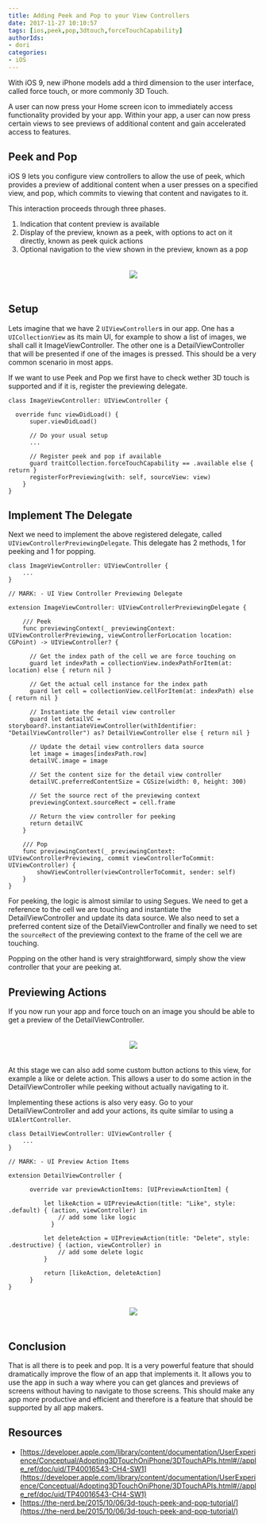 ```yaml
---
title: Adding Peek and Pop to your View Controllers
date: 2017-11-27 10:10:57
tags: [ios,peek,pop,3dtouch,forceTouchCapability]
authorIds:
- dori
categories:
- iOS
---
```


With iOS 9, new iPhone models add a third dimension to the user interface, called force touch, or more commonly 3D Touch.

A user can now press your Home screen icon to immediately access functionality provided by your app.
Within your app, a user can now press certain views to see previews of additional content and gain accelerated access to features.

## Peek and Pop

iOS 9 lets you configure view controllers to allow the use of peek, which provides a preview of additional content when a user presses on a specified view, and pop, which commits to viewing that content and navigates to it.

This interaction proceeds through three phases.

1. Indication that content preview is available
2. Display of the preview, known as a peek, with options to act on it directly, known as peek quick actions
3. Optional navigation to the view shown in the preview, known as a pop

<p align="center">
<img src="https://cdn-laravel.vapor.cloud/image/nstack/translate_values/14217-9579-Screenshot-2015-09-11-034807-l_oCe51n1tRJ.jpg?width=280" style="margin:20px">
</p>

## Setup

Lets imagine that we have 2 `UIViewController`s in our app. One has a `UICollectionView` as its main UI, for example to show a list of images, we shall call it ImageViewController. The other one is a DetailViewController that will be presented if one of the images is pressed. This should be a very common scenario in most apps.

If we want to use Peek and Pop we first have to check wether 3D touch is supported and if it is, register the previewing delegate.

```objc
class ImageViewController: UIViewController {

  override func viewDidLoad() {
      super.viewDidLoad()

      // Do your usual setup
      ...

      // Register peek and pop if available
      guard traitCollection.forceTouchCapability == .available else { return }
      registerForPreviewing(with: self, sourceView: view)
    }   
}
```

## Implement The Delegate

Next we need to implement the above registered delegate, called `UIViewControllerPreviewingDelegate`. This delegate has 2 methods, 1 for peeking and 1 for popping.

```objc
class ImageViewController: UIViewController {
    ...
}

// MARK: - UI View Controller Previewing Delegate

extension ImageViewController: UIViewControllerPreviewingDelegate {

    /// Peek
    func previewingContext(_ previewingContext: UIViewControllerPreviewing, viewControllerForLocation location: CGPoint) -> UIViewController? {

      // Get the index path of the cell we are force touching on
      guard let indexPath = collectionView.indexPathForItem(at: location) else { return nil }

      // Get the actual cell instance for the index path
      guard let cell = collectionView.cellForItem(at: indexPath) else { return nil }

      // Instantiate the detail view controller
      guard let detailVC = storyboard?.instantiateViewController(withIdentifier: "DetailViewController") as? DetailViewController else { return nil }

      // Update the detail view controllers data source
      let image = images[indexPath.row]
      detailVC.image = image

      // Set the content size for the detail view controller
      detailVC.preferredContentSize = CGSize(width: 0, height: 300)

      // Set the source rect of the previewing context
      previewingContext.sourceRect = cell.frame

      // Return the view controller for peeking
      return detailVC
    }

    /// Pop
    func previewingContext(_ previewingContext: UIViewControllerPreviewing, commit viewControllerToCommit: UIViewController) {
        showViewController(viewControllerToCommit, sender: self)
    }
}
```

For peeking, the logic is almost similar to using Segues. We need to get a reference to the cell we are touching and instantiate the DetailViewController and update its data source. We also need to set a preferred content size of the DetailViewController and finally we need to set the `sourceRect` of the previewing context to the frame of the cell we are touching.

Popping on the other hand is very straightforward, simply show the view controller that your are peeking at.

## Previewing Actions

If you now run your app and force touch on an image you should be able to get a preview of the DetailViewController.

<p align="center">
<img src="https://cdn-laravel.vapor.cloud/image/nstack/translate_values/peek-pop_PgLJZtnHgg.jpg?width=280" style="margin:20px;">
</p>


At this stage we can also add some custom button actions to this view, for example a like or delete action. This allows a user to do some action in the DetailViewController while peeking without actually navigating to it.

Implementing these actions is also very easy. Go to your DetailViewController and add your actions, its quite similar to using a `UIAlertController`.


```objc
class DetailViewController: UIViewController {
    ...
}

// MARK: - UI Preview Action Items

extension DetailViewController {

      override var previewActionItems: [UIPreviewActionItem] {

          let likeAction = UIPreviewAction(title: "Like", style: .default) { (action, viewController) in
              // add some like logic
            }

          let deleteAction = UIPreviewAction(title: "Delete", style: .destructive) { (action, viewController) in
              // add some delete logic
          }

          return [likeAction, deleteAction]
      }
}
```

<p align="center">
<img src="https://cdn-laravel.vapor.cloud/image/nstack/translate_values/peek-previewaction-2_uG9NQSv7Pg.jpg?width=280" style=";margin:20px;">
</p>

## Conclusion

That is all there is to peek and pop. It is a very powerful feature that should dramatically improve the flow of an app that implements it. It allows you to use the app in such a way where you can get glances and previews of screens without having to navigate to those screens. This should make any app more productive and efficient and therefore is a feature that should be supported by all app makers.

## Resources

* [https://developer.apple.com/library/content/documentation/UserExperience/Conceptual/Adopting3DTouchOniPhone/3DTouchAPIs.html#//apple_ref/doc/uid/TP40016543-CH4-SW1](https://developer.apple.com/library/content/documentation/UserExperience/Conceptual/Adopting3DTouchOniPhone/3DTouchAPIs.html#//apple_ref/doc/uid/TP40016543-CH4-SW1)
* [https://the-nerd.be/2015/10/06/3d-touch-peek-and-pop-tutorial/](https://the-nerd.be/2015/10/06/3d-touch-peek-and-pop-tutorial/)